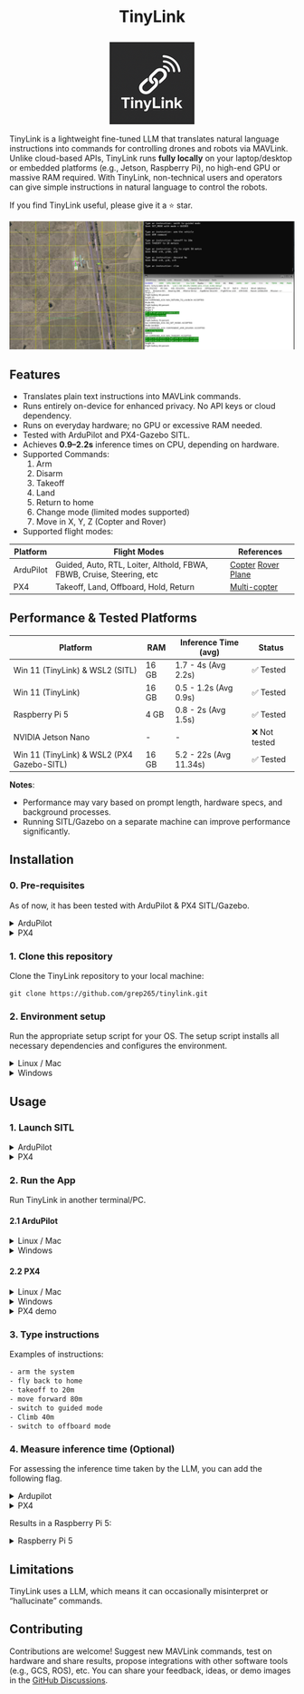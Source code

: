 # <p align="center">TinyLink</p>

<p align="center">
  <img src="images/tinylink-logo.png" alt="TinyLink Logo">
</p>

TinyLink is a lightweight fine-tuned LLM that translates natural language instructions into commands for controlling drones and robots via MAVLink. Unlike cloud-based APIs, TinyLink runs **fully locally** on your laptop/desktop or embedded platforms (e.g., Jetson, Raspberry Pi), no high-end GPU or massive RAM required. With TinyLink, non-technical users and operators can give simple instructions in natural language to control the robots.

If you find TinyLink useful, please give it a ⭐ star.

![Demo](images/demo-1.png)

## Features 
- Translates plain text instructions into MAVLink commands.
- Runs entirely on-device for enhanced privacy. No API keys or cloud dependency.
- Runs on everyday hardware; no GPU or excessive RAM needed.
- Tested with ArduPilot and PX4-Gazebo SITL.
- Achieves **0.9–2.2s** inference times on CPU, depending on hardware.
- Supported Commands:
  1. Arm
  2. Disarm
  3. Takeoff
  4. Land
  5. Return to home
  6. Change mode (limited modes supported)
  7. Move in X, Y, Z (Copter and Rover)
- Supported flight modes:

| Platform   | Flight Modes                                                     | References                                                                                      |
|------------|------------------------------------------------------------------|-------------------------------------------------------------------------------------------------|
| ArduPilot  | Guided, Auto, RTL, Loiter, Althold, FBWA, FBWB, Cruise, Steering, etc | [Copter](https://ardupilot.org/copter/docs/flight-modes.html) [Rover](https://ardupilot.org/rover/docs/rover-control-modes.html) [Plane](https://ardupilot.org/plane/docs/flight-modes.html) |
| PX4        | Takeoff, Land, Offboard, Hold, Return                                     | [Multi-copter](https://docs.px4.io/main/en/flight_modes_mc/)                                      |

## Performance & Tested Platforms  

| Platform                | RAM              | Inference Time (avg) | Status      |
|-------------------------|------------------|-----------------------|-------------|
| Win 11 (TinyLink) & WSL2 (SITL)         | 16 GB  | 1.7 - 4s (Avg 2.2s)          | ✅ Tested   |
| Win 11 (TinyLink)         | 16 GB  | 0.5 - 1.2s (Avg 0.9s)          | ✅ Tested   |
| Raspberry Pi 5          | 4 GB   | 0.8 - 2s (Avg 1.5s)           | ✅ Tested |
| NVIDIA Jetson Nano      | -                | -                     | ❌ Not tested  |
| Win 11 (TinyLink) & WSL2 (PX4 Gazebo-SITL)        | 16 GB  | 5.2 - 22s (Avg 11.34s)          | ✅ Tested   |


**Notes**: 
- Performance may vary based on prompt length, hardware specs, and background processes.
- Running SITL/Gazebo on a separate machine can improve performance significantly.

## Installation

### 0. Pre-requisites
As of now, it has been tested with ArduPilot & PX4 SITL/Gazebo.

<details>
<summary>ArduPilot</summary>
  Ensure ArduPilot SITL is installed and configured. Refer to the <a href="https://ardupilot.org/dev/docs/sitl-simulator-software-in-the-loop.html">ArduPilot documentation</a> for setup instructions.
  As an alternative, you can use a docker container: <a href="https://hub.docker.com/r/grep007/ardupilot-sitl-gui">ArduPilot SITL docker container</a>.
</details>

<details>
<summary>PX4</summary>
  Ensure PX4-Gazebo SITL is installed and configured. Refer to the <a href="https://docs.px4.io/main/en/dev_setup/dev_env.html">PX4 documentation</a> for setup instructions.
  If you're using Windows & WSL2, follow these steps to connect QGroundControl (Windows side) to the simulation (WSL2): <a href="https://docs.px4.io/main/en/dev_setup/dev_env_windows_wsl.html#qgroundcontrol-on-windows">QGroundControl on Windows</a>.
</details>

### 1. Clone this repository
Clone the TinyLink repository to your local machine:
```
git clone https://github.com/grep265/tinylink.git
```

### 2. Environment setup
Run the appropriate setup script for your OS. The setup script installs all necessary dependencies and configures the environment.

<details>
<summary>Linux / Mac</summary>

  ```bash
  cd tinylink
  bash setup.sh
  ```
</details>

<details>
<summary>Windows</summary>

  ```bash
  cd tinylink
  setup.bat
  ```
</details>

## Usage

### 1. Launch SITL
<details>
<summary>ArduPilot</summary>

  ### ArduPilot SITL

  In one terminal, launch the ArduPilot SITL environment for your desired vehicle (e.g., Copter). Replace `*IP*` and `*PORT*` with the appropriate values for your setup.

  Example for Copter:
  ```bash
  cd ardupilot
  sim_vehicle.py -v ArduCopter --map --console -I0 --out=udp:*IP*:*PORT*
  ```
</details>


<details>
<summary>PX4</summary>

  ### PX4-Gazebo SITL

  In one terminal, launch the PX4-Gazebo SITL environment for your desired vehicle (e.g., Copter).

  Example for Copter:
  ```bash
  cd PX4-Autopilot
  make px4_sitl gz_x500
  ```
  Connect to QGroundControl, following the instructions from the pre-requisites step. Then, in your SITL terminal type the following command:
  ```bash
  mavlink start -u 14551 -r 4000000 -t 172.28.0.1
  ```
  
</details>

### 2. Run the App

  Run TinyLink in another terminal/PC.

#### 2.1 ArduPilot

<details>
<summary>Linux / Mac</summary>

  ```bash
  cd tinylink
  source tinylink-env/bin/activate
  python main.py --connection udp:*IP*:*PORT*
  ```
</details>

<details>
<summary>Windows</summary>

  ```bash
  cd tinylink
  .\tinylink-env\Scripts\activate
  python main.py --connection udp:*IP*:*PORT*
  ```
</details>

#### 2.2 PX4
<details>
<summary>Linux / Mac</summary>

  ```bash
  cd tinylink
  source tinylink-env/bin/activate
  python main.py --connection udpin://172.28.0.1:14550 --px4
  ```
</details>

<details>
<summary>Windows</summary>

  ```bash
  cd tinylink
  .\tinylink-env\Scripts\activate
  python main.py --connection udpin://172.28.0.1:14550 --px4
  ```
</details>

<details>
<summary>PX4 demo</summary>

  <p align="center">
    <img src="images/px4-demo.png" alt="PX4 - Demo">
  </p>
</details>

### 3. Type instructions

Examples of instructions:
```
- arm the system
- fly back to home
- takeoff to 20m
- move forward 80m
- switch to guided mode
- Climb 40m
- switch to offboard mode
```

### 4. Measure inference time (Optional)

For assessing the inference time taken by the LLM, you can add the following flag.

<details>
<summary>Ardupilot</summary>

  ```bash
  python main.py --connection udp:*IP*:*PORT* --time
  ```
</details>


<details>
<summary>PX4</summary>

  ```bash
  python main.py --time --connection udpin://172.28.0.1:14550 --px4
  ```
</details>

Results in a Raspberry Pi 5:
<details>
<summary>Raspberry Pi 5</summary>

  <p align="center">
    <img src="images/performance-rpi5.png" alt="RPi5 - Benchmark">
  </p>
</details>

## Limitations

TinyLink uses a LLM, which means it can occasionally misinterpret or “hallucinate” commands.

## Contributing

Contributions are welcome! Suggest new MAVLink commands, test on hardware and share results, propose integrations with other software tools (e.g., GCS, ROS), etc. You can share your feedback, ideas, or demo images in the [GitHub Discussions](https://github.com/grep265/tinylink/discussions).
